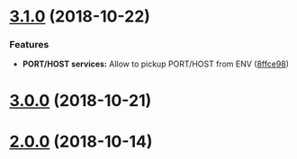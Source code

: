 <a name="3.1.0"></a>
# [3.1.0](https://github.com/nfroidure/whook/compare/v3.0.0...v3.1.0) (2018-10-22)


### Features

* **PORT/HOST services:** Allow to pickup PORT/HOST from ENV ([8ffce98](https://github.com/nfroidure/whook/commit/8ffce98))



<a name="3.0.0"></a>
# [3.0.0](https://github.com/nfroidure/whook/compare/v2.0.0...v3.0.0) (2018-10-21)



<a name="2.0.0"></a>
# [2.0.0](https://github.com/nfroidure/whook/compare/v0.1.0...v2.0.0) (2018-10-14)



